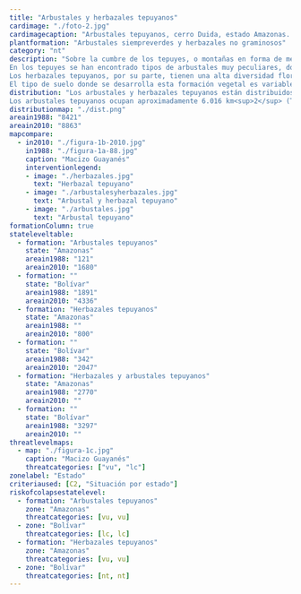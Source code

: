 ```yaml
---
title: "Arbustales y herbazales tepuyanos"
cardimage: "./foto-2.jpg"
cardimagecaption: "Arbustales tepuyanos, cerro Duida, estado Amazonas. <i>Otto Huber</i>"
plantformation: "Arbustales siempreverdes y herbazales no graminosos"
category: "nt"
description: "Sobre la cumbre de los tepuyes, o montañas en forma de mesa del Escudo Guayanés, se desarrollan dos formaciones vegetales típicas: arbustales y herbazales tepuyanos. Los arbustales tepuyanos, al igual que otros tipos de arbustales guayaneses, forman comunidades vegetales edáficas, ya que las características del suelo son las que parecen funcionar como factores ecológicos limitantes, tanto desde el punto de vista de su tipo como de las especies que le componen (Huber 1989). Estas comunidades (Foto 1) se desarrollan principalmente sobre turbas y su fisionomía puede variar según las cumbres donde se encuentran, pasando de formaciones con especies de entre 0,5 a 1 m de alto, en los cerros Guanay y Auyán-tepui, a otras que pueden alcanzar los 8 m, como en las cumbres de Jaua Sarisariñama (Riina & Huber 2003). En general, los arbustos tienen ramificaciones desde la base y hojas coriáceas o esclerófilas, mayormente aglomeradas al final de las ramas, y sus flores o inflorescencias suelen ser vistosas (Huber 1995b). Pueden constituir extensas formaciones, como en los cerros Huachamacari y Duida (Foto 2), o presentarse en pequeñas depresiones en las cumbres de los tepuyes (Riina & Huber 2003). Entre los géneros característicos se encuentran <i>Bonnetia</i> (Theaceae), <i>Maguireothamnus</i> y <i>Pagameopsis</i> (Rubiaceae), <i>Tepuianthus</i> (Tepuianthaceae) y algunos otros de las familias Ochnaceae, Ericaceae, Malpighiaceae y Melastomataceae (Riina & Huber 2003).<br><br>
En los tepuyes se han encontrado tipos de arbustales muy peculiares, donde destacan los paramoides y los caulirrosulados que simulan la forma de una alcachofa. Los primeros se encuentran en el macizo de Chimantá y reciben el nombre de paramoides (Foto 2), no sólo por su similitud en el aspecto fisionómico, sino también por su afinidad florística con los páramos altoandinos (Huber 1992). El segundo tipo está presente en la cumbre de la serranía La Neblina (Foto 3), en el extremo sur de Venezuela. En ambos casos se trata de comunidades muy densas, conformadas por millones de individuos del género <i>Chimantaea</i>, en el macizo de Chimantá, y por la especie <i>Bonnetia maguireorum</i> en la serranía La Neblina (Huber 1992, Steyermark, com. pers.).<br><br>
Los herbazales tepuyanos, por su parte, tienen una alta diversidad florística y fisionómica, e importantes niveles de endemismo. Esta formación muestra una gran variabilidad de un área a otra, tanto en superficie ocupada como en composición florística y fisionomía. En muchos casos, la especie dominante es endémica de una sola localidad o específica de un tepuy (Riina & Huber 2003). Se distinguen cuatro tipos de herbazales: 1) los de hoja ancha (latifoliados), dominados por especies de la familia Rapateaceae (presentes en casi todos los tepuyes venezolanos, desde Roraima al este, hasta La Neblina, en el sur), [Fotos 4 y 5]; 2) los tubiformes, con especies de las familias Bromeliaceae, donde resalta el género <i>Brocchinia</i> (Foto 6) y especies de la familia Sarraceniaceae; 3) los arrosetados, con rosetas densas de Bromeliaceae, Xyridaceae y Eriocaulaceae (manchas en Roraima, Kukenán, Yuruaní e Ilú-Tramentepui, Ptarí-tepui y macizo Los Testigos) [Foto 7]; y 4) los fruticosos, con un estrato herbáceo mezclado con numerosos arbustos bajos de 0,5 m (e.g. macizo de Chimantá, cerro Huachamacari). Pueden estar asociados a tierras medias (800-1.500 m) y altas de la Guayana (1.500-3.000 m), con elevadas precipitaciones anuales (> 2.000 mm) y climas mesotérmicos (12-24°C) y submicrotérmicos (6-12°C) [Riina & Huber 2003]. Dadas sus similitudes con los herbazales de las cumbres de los tepuyes, los herbazales subtepuyanos, como los presentes en la Gran Sabana, también son incluidos dentro de esta formación (Huber 1986b).<br><br>
El tipo de suelo donde se desarrolla esta formación vegetal es variable. Por ejemplo, herbazales arrosetados, con macollas densas de Cyperaceae, pueden crecer sobre rocas desnudas de las cumbres de los tepuyes orientales. Por su parte, los herbazales latifoliados, donde predominan rapateáceas del género <i>Stegolepis</i>, además de ciperáceas, xiridáceas y eriocauláceas, son comunes sobre suelos orgánicos o turbas del macizo de Chimantá, cerro Guaiquinima y cerros Jaua-Sarisariñama en Bolívar, y Parú y Marahuaka en Amazonas. En algunos casos (macizo Cuao-Sipapo) se encuentran también sobre rocas con otras especies dominantes, entre las que destacan las del género <i>Kunhardtia</i>."
distribution: "Los arbustales y herbazales tepuyanos están distribuidos solamente en los estados Bolívar y Amazonas sobre las cumbres de los tepuyes y en algunas áreas como la Gran Sabana, donde se consideran subtepuyanos (Figura 1). Pueden encontrarse principalmente sobre los 1.500 m de elevación, incluso en las cumbres más altas de la serranía de La Neblina, en la frontera con Brasil. No obstante, existen localidades donde se presentan manchas aisladas de vegetación similar a la tepuyana, como en la Gran Sabana y el cerro Autana, consideradas subtepuyanas (Foto 8) [Huber 1995b]. Estas formaciones se circunscriben a la subregión macizo Guayanés (D7) y están presentes en todos los sectores que la componen (vid. supra, cap. I: Figura 9).<br><br>
Los arbustales tepuyanos ocupan aproximadamente 6.016 km<sup>2</sup> (Tabla 1), de los cuales 72% se encuentra en Bolívar y 28% en Amazonas. La extensión de los herbazales ronda los 2.847 km<sup>2</sup>, también distribuidos entre Bolívar y Amazonas (Figura 1). El área ocupada por los arbustales y herbazales tepuyanos representa 0,7% y 0,3% de la superficie de Venezuela respectivamente. Sin embargo, su nivel de endemismo es alto."
distributionmap: "./dist.png"
areain1988: "8421"
areain2010: "8863"
mapcompare:
  - in2010: "./figura-1b-2010.jpg"
    in1988: "./figura-1a-88.jpg"
    caption: "Macizo Guayanés"
    interventionlegend:
    - image: "./herbazales.jpg"
      text: "Herbazal tepuyano"
    - image: "./arbustalesyherbazales.jpg"
      text: "Arbustal y herbazal tepuyano"
    - image: "./arbustales.jpg"
      text: "Arbustal tepuyano"
formationColumn: true
stateleveltable:
  - formation: "Arbustales tepuyanos"
    state: "Amazonas"
    areain1988: "121"
    areain2010: "1680"
  - formation: ""
    state: "Bolívar"
    areain1988: "1891"
    areain2010: "4336"
  - formation: "Herbazales tepuyanos"
    state: "Amazonas"
    areain1988: ""
    areain2010: "800"
  - formation: ""
    state: "Bolívar"
    areain1988: "342"
    areain2010: "2047"
  - formation: "Herbazales y arbustales tepuyanos"
    state: "Amazonas"
    areain1988: "2770"
    areain2010: ""
  - formation: ""
    state: "Bolívar"
    areain1988: "3297"
    areain2010: ""
threatlevelmaps:
  - map: "./figura-1c.jpg"
    caption: "Macizo Guayanés"
    threatcategories: ["vu", "lc"]
zonelabel: "Estado"
criteriaused: [C2, "Situación por estado"]
riskofcolapsestatelevel:
  - formation: "Arbustales tepuyanos"
    zone: "Amazonas"
    threatcategories: [vu, vu]
  - zone: "Bolívar"
    threatcategories: [lc, lc]
  - formation: "Herbazales tepuyanos"
    zone: "Amazonas"
    threatcategories: [vu, vu]
  - zone: "Bolívar"
    threatcategories: [nt, nt]
---
```

